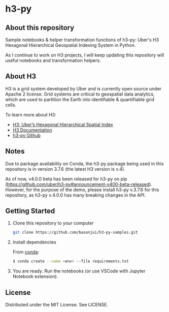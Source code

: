 # h3-py

## About this repository 

Sample notebooks & helper transformation functions of h3-py: Uber's H3 Hexagonal Hierarchical Geospatial Indexing System in Python.

As I continue to work on H3 projects, I will keep updating this repository will useful notebooks and transformation helpers.


## About H3
H3 is a grid system developed by Uber and is currently open source under Apache 2 license. Grid systems are critical to geospatial data analytics, which are used to partition the Earth into identifiable & quantifiable grid cells.

To learn more about H3:
- [H3: Uber’s Hexagonal Hierarchical Spatial Index](https://www.uber.com/en-VN/blog/h3/)
- [H3 Documentation](https://h3geo.org/docs/)
- [h3-py Github](https://github.com/uber/h3-py)

## Notes 

Due to package availability on Conda, the h3-py package being used in this repository is in version 3.7.6 (the latest H3 version is v.4). 

As of now, v4.0.0 beta has been released for h3-py on pip (https://github.com/uber/h3-py#announcement-v400-beta-released). However, for the purpose of the demo, please install h3-py v.3.7.6 for this repository, as h3-py v.4.0.0 has many breaking changes in the API.


## Getting Started

1. Clone this repository to your computer

    ```bash
    git clone https://github.com/basonjui/h3-py-samples.git
    ```

2. Install dependencies

    From [conda](https://anaconda.org/conda-forge/h3-py):

    ```bash
    $ conda create --name <env> --file requirements.txt
    ```

3. You are ready. Run the notebooks (or use VSCode with Jupyter Notebook extension).


## License

Distributed under the MIT License. See LICENSE.
